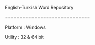 English-Turkish Word Repository

=============================

Platform : Windows

Utility : 32 & 64 bit

